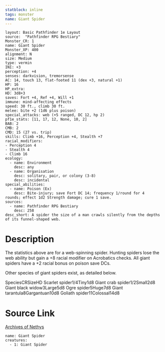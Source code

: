 ```yaml
---
statblock: inline
tags: monster
name: Giant Spider
---
```

```statblock
layout: Basic Pathfinder 1e Layout
source:  "Pathfinder RPG Bestiary"
Monster_CR: 1
name: Giant Spider
Monster_XP: 400
alignment: N
size: Medium
type: vermin
INI: +3
perception: +4
senses: darkvision, tremorsense
AC: 14, touch 13, flat-footed 11 (dex +3, natural +1)
HP: 16
HP_extra: 
HD: 3d8+3
saves: Fort +4, Ref +4, Will +1
immune: mind-affecting effects
speed: 30 ft., climb 30 ft.
melee: bite +2 (1d6 plus poison)
special_attacks: web (+5 ranged, DC 12, hp 2)
pf1e_stats: [11, 17, 12, None, 10, 2]
BAB: 2
CMB: 2
CMD: 15 (27 vs. trip)
skills: Climb +16, Perception +4, Stealth +7
racial_modifiers:
- Perception 4
- Stealth 4
- Climb 16
ecology:
  - name: Environment
    desc: any
  - name: Organisation
    desc: solitary, pair, or colony (3-8)
    desc: incidental
special_abilities:
  - name: Poison (Ex)
    desc: Bite-injury; save Fort DC 14; frequency 1/round for 4 rounds; effect 1d2 Strength damage; cure 1 save.
sources:
  - name: Pathfinder RPG Bestiary
    desc: 258
desc_short: A spider the size of a man crawls silently from the depths of its funnel-shaped web.
```
# Description
The statistics above are for a web-spinning spider. Hunting spiders lose the web ability but gain a +8 racial modifier on Acrobatics checks. All giant spiders have a +2 racial bonus on poison save DCs.

Other species of giant spiders exist, as detailed below.

SpeciesCRSizeHD Scarlet spider1/4Tiny1d8 Giant crab spider1/2Small2d8 Giant black widow3Large5d8 Ogre spider5Huge7d8 Giant tarantula8Gargantuan10d8 Goliath spider11Colossal14d8
# Source Link
[Archives of Nethys](https://aonprd.com/MonsterDisplay.aspx?ItemName=Giant%20Spider)
```encounter-table
name: Giant Spider
creatures:
  - 1: Giant Spider
```

